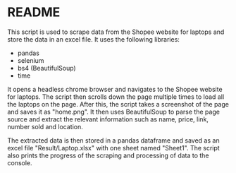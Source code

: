 # README

This script is used to scrape data from the Shopee website for laptops and store the data in an excel file. It uses the following libraries:

* pandas
* selenium
* bs4 (BeautifulSoup)
* time 

It opens a headless chrome browser and navigates to the Shopee website for laptops. The script then scrolls down the page multiple times to load all the laptops on the page. After this, the script takes a screenshot of the page and saves it as "home.png". It then uses BeautifulSoup to parse the page source and extract the relevant information such as name, price, link, number sold and location.

The extracted data is then stored in a pandas dataframe and saved as an excel file "Result/Laptop.xlsx" with one sheet named "Sheet1". The script also prints the progress of the scraping and processing of data to the console.
